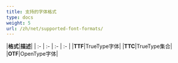 ```yaml
---
title: 支持的字体格式
type: docs
weight: 5
url: /zh/net/supported-font-formats/
---
```


|**格式**|**描述**|
| :- | :- | :- | :- |
|**TTF**|TrueType字体|
|**TTC**|TrueType集合|
|**OTF**|OpenType字体|
